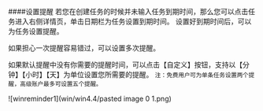 ####设置提醒
若您在创建任务的时候并未输入任务到期时间，那么您可以点击任务进入右侧详情页，单击日期栏为任务设置到期时间。 设置好到期时间后，可以为任务设置提醒。 

如果担心一次提醒容易错过，可以设置多次提醒。 

如果默认提醒中没有你需要的提醒时间，可以点击【自定义】按钮，支持以【分钟】【小时】【天】为单位设置您所需要的提醒。 
`注：免费用户可为单条任务设置两个提醒，高级账户最多可设置五个提醒。`

![winreminder1](win/win4.4/pasted image 0 1.png)
